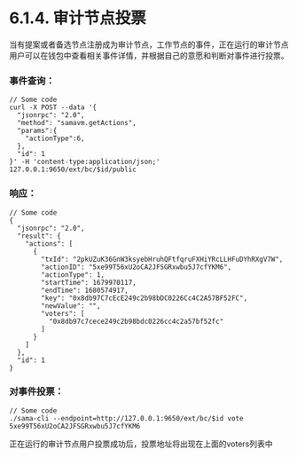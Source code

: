 # 6.1.4. 审计节点投票

当有提案或者备选节点注册成为审计节点，工作节点的事件，正在运行的审计节点用户可以在钱包中查看相关事件详情，并根据自己的意愿和判断对事件进行投票。

### 事件查询：

```
// Some code
curl -X POST --data '{
  "jsonrpc": "2.0",
  "method": "samavm.getActions",
  "params":{
    "actionType":6,
  },
  "id": 1
}' -H 'content-type:application/json;' 127.0.0.1:9650/ext/bc/$id/public
```

### 响应：

```
// Some code
{
  "jsonrpc": "2.0",
  "result": {
    "actions": [
      {
        "txId": "2pkUZuK36GnW3ksyebHruhQFtfqruFXHiYRcLLHFuDYhRXgV7W",
        "actionID": "5xe99T56xU2oCA2JFSGRxwbu5J7cfYKM6",
        "actionType": 1,
        "startTime": 1679970117,
        "endTime": 1680574917,
        "key": "0x8db97C7cEcE249c2b98bDC0226Cc4C2A57BF52FC",
        "newValue": "",
        "voters": [
          "0x8db97c7cece249c2b98bdc0226cc4c2a57bf52fc"
        ]
      }
    ]
  },
  "id": 1
}
```

### 对事件投票：

```
// Some code
./sama-cli --endpoint=http://127.0.0.1:9650/ext/bc/$id vote 5xe99T56xU2oCA2JFSGRxwbu5J7cfYKM6
```

正在运行的审计节点用户投票成功后，投票地址将出现在上面的voters列表中
